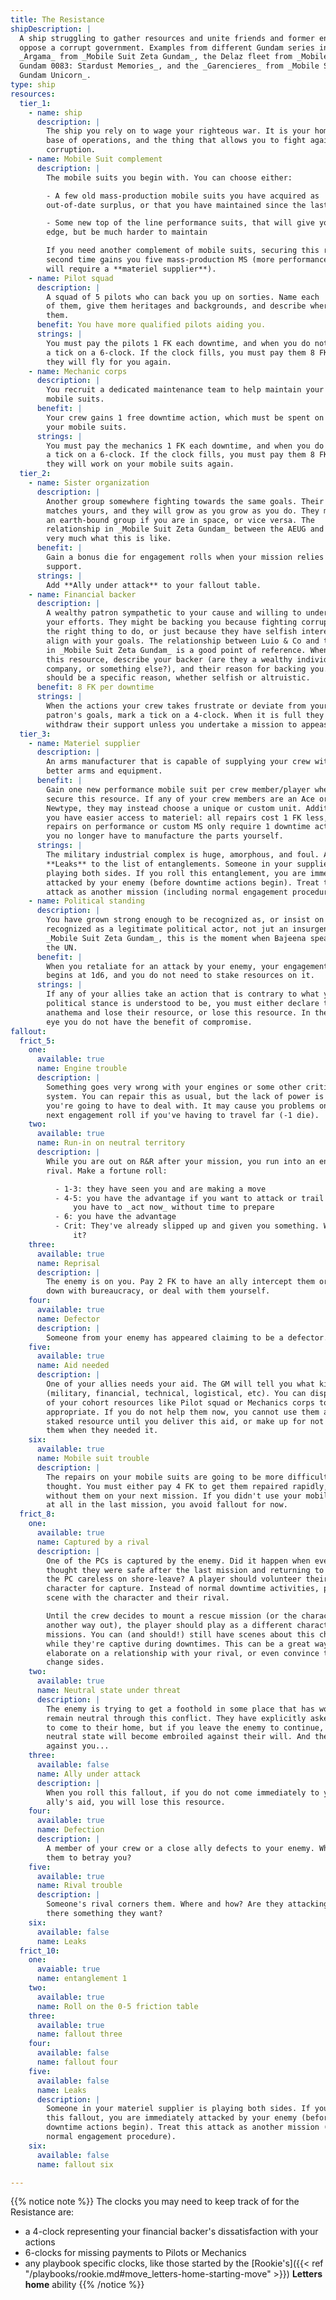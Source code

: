 ```yaml
---
title: The Resistance
shipDescription: |
  A ship struggling to gather resources and unite friends and former enemies to
  oppose a corrupt government. Examples from different Gundam series include the
  _Argama_ from _Mobile Suit Zeta Gundam_, the Delaz fleet from _Mobile Suit
  Gundam 0083: Stardust Memories_, and the _Garencieres_ from _Mobile Suit
  Gundam Unicorn_.
type: ship
resources:
  tier_1:
    - name: ship
      description: |
        The ship you rely on to wage your righteous war. It is your home, your
        base of operations, and the thing that allows you to fight against the
        corruption.
    - name: Mobile Suit complement
      description: |
        The mobile suits you begin with. You can choose either:

        - A few old mass-production mobile suits you have acquired as
        out-of-date surplus, or that you have maintained since the last war

        - Some new top of the line performance suits, that will give you an
        edge, but be much harder to maintain

        If you need another complement of mobile suits, securing this resource a
        second time gains you five mass-production MS (more performance suits
        will require a **materiel supplier**).
    - name: Pilot squad
      description: |
        A squad of 5 pilots who can back you up on sorties. Name each
        of them, give them heritages and backgrounds, and describe where you met
        them.
      benefit: You have more qualified pilots aiding you.
      strings: |
        You must pay the pilots 1 FK each downtime, and when you do not mark
        a tick on a 6-clock. If the clock fills, you must pay them 8 FK before
        they will fly for you again.
    - name: Mechanic corps
      description: |
        You recruit a dedicated maintenance team to help maintain your crew's
        mobile suits.
      benefit: |
        Your crew gains 1 free downtime action, which must be spent on repairing
        your mobile suits.
      strings: |
        You must pay the mechanics 1 FK each downtime, and when you do not mark
        a tick on a 6-clock. If the clock fills, you must pay them 8 FK before
        they will work on your mobile suits again.
  tier_2:
    - name: Sister organization
      description: |
        Another group somewhere fighting towards the same goals. Their strength
        matches yours, and they will grow as you grow as you do. They might be
        an earth-bound group if you are in space, or vice versa. The
        relationship in _Mobile Suit Zeta Gundam_ between the AEUG and Karaba is
        very much what this is like.
      benefit: |
        Gain a bonus die for engagement rolls when your mission relies on their
        support.
      strings: |
        Add **Ally under attack** to your fallout table.
    - name: Financial backer
      description: |
        A wealthy patron sympathetic to your cause and willing to underwrite
        your efforts. They might be backing you because fighting corruption is
        the right thing to do, or just because they have selfish interests that
        align with your goals. The relationship between Luio & Co and the AEUG
        in _Mobile Suit Zeta Gundam_ is a good point of reference. When you win
        this resource, describe your backer (are they a wealthy individual, a
        company, or something else?), and their reason for backing you. This
        should be a specific reason, whether selfish or altruistic.
      benefit: 8 FK per downtime
      strings: |
        When the actions your crew takes frustrate or deviate from your
        patron's goals, mark a tick on a 4-clock. When it is full they will
        withdraw their support unless you undertake a mission to appease them.
  tier_3:
    - name: Materiel supplier
      description: |
        An arms manufacturer that is capable of supplying your crew with new and
        better arms and equipment.
      benefit: |
        Gain one new performance mobile suit per crew member/player when you
        secure this resource. If any of your crew members are an Ace or a
        Newtype, they may instead choose a unique or custom unit. Additionally,
        you have easier access to materiel: all repairs cost 1 FK less, and
        repairs on performance or custom MS only require 1 downtime action since
        you no longer have to manufacture the parts yourself.
      strings: |
        The military industrial complex is huge, amorphous, and foul. Add
        **Leaks** to the list of entanglements. Someone in your supplier is
        playing both sides. If you roll this entanglement, you are immediately
        attacked by your enemy (before downtime actions begin). Treat this
        attack as another mission (including normal engagement procedure).
    - name: Political standing
      description: |
        You have grown strong enough to be recognized as, or insist on being
        recognized as a legitimate political actor, not jut an insurgency. In
        _Mobile Suit Zeta Gundam_, this is the moment when Bajeena speaks before
        the UN.
      benefit: |
        When you retaliate for an attack by your enemy, your engagement roll
        begins at 1d6, and you do not need to stake resources on it.
      strings: |
        If any of your allies take an action that is contrary to what your
        political stance is understood to be, you must either declare them
        anathema and lose their resource, or lose this resource. In the public
        eye you do not have the benefit of compromise.
fallout:
  frict_5:
    one:
      available: true
      name: Engine trouble
      description: |
        Something goes very wrong with your engines or some other critical ship
        system. You can repair this as usual, but the lack of power is something
        you're going to have to deal with. It may cause you problems on your
        next engagement roll if you've having to travel far (-1 die).
    two:
      available: true
      name: Run-in on neutral territory
      description: |
        While you are out on R&R after your mission, you run into an enemy or
        rival. Make a fortune roll:

          - 1-3: they have seen you and are making a move
          - 4-5: you have the advantage if you want to attack or trail them, but
              you have to _act now_ without time to prepare
          - 6: you have the advantage
          - Crit: They've already slipped up and given you something. What is
              it?
    three:
      available: true
      name: Reprisal
      description: |
        The enemy is on you. Pay 2 FK to have an ally intercept them or bog them
        down with bureaucracy, or deal with them yourself.
    four:
      available: true
      name: Defector
      description: |
        Someone from your enemy has appeared claiming to be a defector.
    five:
      available: true
      name: Aid needed
      description: |
        One of your allies needs your aid. The GM will tell you what kind
        (military, financial, technical, logistical, etc). You can dispatch one
        of your cohort resources like Pilot squad or Mechanics corps to aid if
        appropriate. If you do not help them now, you cannot use them as a
        staked resource until you deliver this aid, or make up for not helping
        them when they needed it.
    six:
      available: true
      name: Mobile suit trouble
      description: |
        The repairs on your mobile suits are going to be more difficult than you
        thought. You must either pay 4 FK to get them repaired rapidly, or do
        without them on your next mission. If you didn't use your mobile suits
        at all in the last mission, you avoid fallout for now.
  frict_8:
    one:
      available: true
      name: Captured by a rival
      description: |
        One of the PCs is captured by the enemy. Did it happen when everyone
        thought they were safe after the last mission and returning to base? Was
        the PC careless on shore-leave? A player should volunteer their
        character for capture. Instead of normal downtime activities, play out a
        scene with the character and their rival.

        Until the crew decides to mount a rescue mission (or the character finds
        another way out), the player should play as a different character during
        missions. You can (and should!) still have scenes about this character
        while they're captive during downtimes. This can be a great way to
        elaborate on a relationship with your rival, or even convince them to
        change sides.
    two:
      available: true
      name: Neutral state under threat
      description: |
        The enemy is trying to get a foothold in some place that has worked to
        remain neutral through this conflict. They have explicitly asked you not
        to come to their home, but if you leave the enemy to continue, the
        neutral state will become embroiled against their will. And they will be
        against you...
    three:
      available: false
      name: Ally under attack
      description: |
        When you roll this fallout, if you do not come immediately to your
        ally's aid, you will lose this resource.
    four:
      available: true
      name: Defection
      description: |
        A member of your crew or a close ally defects to your enemy. What pushed
        them to betray you?
    five:
      available: true
      name: Rival trouble
      description: |
        Someone's rival corners them. Where and how? Are they attacking, or is
        there something they want?
    six:
      available: false
      name: Leaks
  frict_10:
    one:
      avaiable: true
      name: entanglement 1
    two:
      available: true
      name: Roll on the 0-5 friction table
    three:
      available: true
      name: fallout three
    four:
      available: false
      name: fallout four
    five:
      available: false
      name: Leaks
      description: |
        Someone in your materiel supplier is playing both sides. If you roll
        this fallout, you are immediately attacked by your enemy (before
        downtime actions begin). Treat this attack as another mission (including
        normal engagement procedure).
    six:
      available: false
      name: fallout six

---
```


{{% notice note %}}
The clocks you may need to keep track of for the Resistance are:

- a 4-clock representing your financial backer's dissatisfaction with your
    actions
- 6-clocks for missing payments to Pilots or Mechanics
- any playbook specific clocks, like those started by the [Rookie's]({{< ref
    "/playbooks/rookie.md#move_letters-home-starting-move" >}}) **Letters home** ability
{{% /notice %}}
